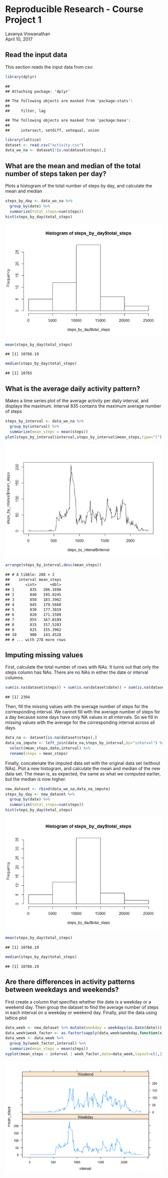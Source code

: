 # Reproducible Research - Course Project 1
Lavanya Viswanathan  
April 10, 2017  

## Read the input data

This section reads the input data from csv:


```r
library(dplyr)
```

```
## 
## Attaching package: 'dplyr'
```

```
## The following objects are masked from 'package:stats':
## 
##     filter, lag
```

```
## The following objects are masked from 'package:base':
## 
##     intersect, setdiff, setequal, union
```

```r
library(lattice)
dataset <- read.csv("activity.csv")
data_wo_na <- dataset[!is.na(dataset$steps),]
```

## What are the mean and median of the total number of steps taken per day?

Plots a histogram of the total number of steps by day, and calculate the mean and median


```r
steps_by_day <- data_wo_na %>%
  group_by(date) %>%
  summarize(total_steps=sum(steps))
hist(steps_by_day$total_steps)
```

![](figure/histogram-1.png)<!-- -->

```r
mean(steps_by_day$total_steps)
```

```
## [1] 10766.19
```

```r
median(steps_by_day$total_steps)
```

```
## [1] 10765
```

## What is the average daily activity pattern?

Makes a time series plot of the average activity per daily interval, and displays the maximum. Interval 835 contains the maximum average number of steps


```r
steps_by_interval <- data_wo_na %>%
  group_by(interval) %>%
  summarize(mean_steps = mean(steps))
plot(steps_by_interval$interval,steps_by_interval$mean_steps,type="l")
```

![](figure/timeseries-1.png)<!-- -->

```r
arrange(steps_by_interval,desc(mean_steps))
```

```
## # A tibble: 288 × 2
##    interval mean_steps
##       <int>      <dbl>
## 1       835   206.1698
## 2       840   195.9245
## 3       850   183.3962
## 4       845   179.5660
## 5       830   177.3019
## 6       820   171.1509
## 7       855   167.0189
## 8       815   157.5283
## 9       825   155.3962
## 10      900   143.4528
## # ... with 278 more rows
```

## Imputing missing values

First, calculate the total number of rows with NAs. It turns out that only the steps column has NAs. There are no NAs in either the date or interval columns.


```r
sum(is.na(dataset$steps)) + sum(is.na(dataset$date)) + sum(is.na(dataset$interval))
```

```
## [1] 2304
```

Then, fill the missing values with the average number of steps for the corresponding interval. We cannot fill with the average number of steps for a day because some days have only NA values in all intervals. So we fill in missing values with the average for the corresponding interval across all days.


```r
data_na <- dataset[is.na(dataset$steps),]
data_na_impute <- left_join(data_na,steps_by_interval,by="interval") %>%
  select(mean_steps,date,interval) %>%
  rename(steps = mean_steps)
```

Finally, concatenate the imputed data set with the original data set (without NAs). Plot a new histogram, and calculate the mean and median of the new data set. The mean is, as expected, the same as what we computed earlier, but the median is now higher.


```r
new_dataset <- rbind(data_wo_na,data_na_impute)
steps_by_day <- new_dataset %>%
  group_by(date) %>%
  summarize(total_steps=sum(steps))
hist(steps_by_day$total_steps)
```

![](figure/concat_data-1.png)<!-- -->

```r
mean(steps_by_day$total_steps)
```

```
## [1] 10766.19
```

```r
median(steps_by_day$total_steps)
```

```
## [1] 10766.19
```

## Are there differences in activity patterns between weekdays and weekends?

First create a column that specifies whether the date is a weekday or a weekend day. Then group the dataset to find the average number of steps in each interval on a weekday or weekend day. Finally, plot the data using lattice plot


```r
data_week <- new_dataset %>% mutate(weekday = weekdays(as.Date(date)))
data_week$week_factor <- as.factor(sapply(data_week$weekday,function(x) if(x == "Saturday" | x == "Sunday") "Weekend" else "Weekday"))
data_week <- data_week %>%
  group_by(week_factor,interval) %>%
  summarize(mean_steps = mean(steps))
xyplot(mean_steps ~ interval | week_factor,data=data_week,layout=c(1,2),type = "l")
```

![](figure/week_data-1.png)<!-- -->
